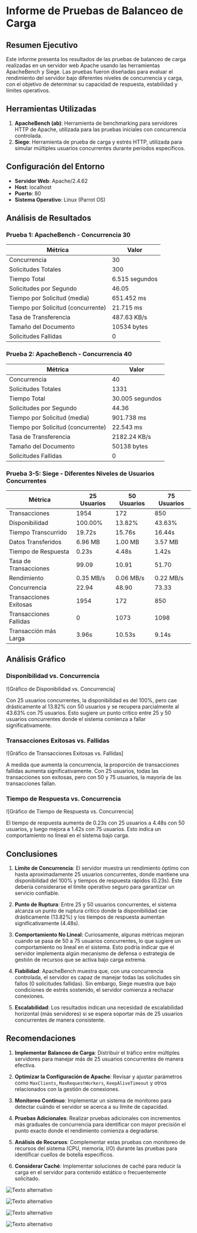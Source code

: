 # Informe de Pruebas de Balanceo de Carga

## Resumen Ejecutivo

Este informe presenta los resultados de las pruebas de balanceo de carga realizadas en un servidor web Apache usando las herramientas ApacheBench y Siege. Las pruebas fueron diseñadas para evaluar el rendimiento del servidor bajo diferentes niveles de concurrencia y carga, con el objetivo de determinar su capacidad de respuesta, estabilidad y límites operativos.

## Herramientas Utilizadas

1. **ApacheBench (ab)**: Herramienta de benchmarking para servidores HTTP de Apache, utilizada para las pruebas iniciales con concurrencia controlada.
2. **Siege**: Herramienta de prueba de carga y estrés HTTP, utilizada para simular múltiples usuarios concurrentes durante períodos específicos.

## Configuración del Entorno

- **Servidor Web**: Apache/2.4.62
- **Host**: localhost
- **Puerto**: 80
- **Sistema Operativo**: Linux (Parrot OS)


## Análisis de Resultados

### Prueba 1: ApacheBench - Concurrencia 30

| Métrica | Valor |
|---------|-------|
| Concurrencia | 30 |
| Solicitudes Totales | 300 |
| Tiempo Total | 6.515 segundos |
| Solicitudes por Segundo | 46.05 |
| Tiempo por Solicitud (media) | 651.452 ms |
| Tiempo por Solicitud (concurrente) | 21.715 ms |
| Tasa de Transferencia | 487.63 KB/s |
| Tamaño del Documento | 10534 bytes |
| Solicitudes Fallidas | 0 |

### Prueba 2: ApacheBench - Concurrencia 40

| Métrica | Valor |
|---------|-------|
| Concurrencia | 40 |
| Solicitudes Totales | 1331 |
| Tiempo Total | 30.005 segundos |
| Solicitudes por Segundo | 44.36 |
| Tiempo por Solicitud (media) | 901.738 ms |
| Tiempo por Solicitud (concurrente) | 22.543 ms |
| Tasa de Transferencia | 2182.24 KB/s |
| Tamaño del Documento | 50138 bytes |
| Solicitudes Fallidas | 0 |

### Prueba 3-5: Siege - Diferentes Niveles de Usuarios Concurrentes

| Métrica | 25 Usuarios | 50 Usuarios | 75 Usuarios |
|---------|------------|------------|------------|
| Transacciones | 1954 | 172 | 850 |
| Disponibilidad | 100.00% | 13.82% | 43.63% |
| Tiempo Transcurrido | 19.72s | 15.76s | 16.44s |
| Datos Transferidos | 6.96 MB | 1.00 MB | 3.57 MB |
| Tiempo de Respuesta | 0.23s | 4.48s | 1.42s |
| Tasa de Transacciones | 99.09 | 10.91 | 51.70 |
| Rendimiento | 0.35 MB/s | 0.06 MB/s | 0.22 MB/s |
| Concurrencia | 22.94 | 48.90 | 73.33 |
| Transacciones Exitosas | 1954 | 172 | 850 |
| Transacciones Fallidas | 0 | 1073 | 1098 |
| Transacción más Larga | 3.96s | 10.53s | 9.14s |

## Análisis Gráfico

### Disponibilidad vs. Concurrencia
![Gráfico de Disponibilidad vs. Concurrencia]

Con 25 usuarios concurrentes, la disponibilidad es del 100%, pero cae drásticamente al 13.82% con 50 usuarios y se recupera parcialmente al 43.63% con 75 usuarios. Esto sugiere un punto crítico entre 25 y 50 usuarios concurrentes donde el sistema comienza a fallar significativamente.

### Transacciones Exitosas vs. Fallidas
![Gráfico de Transacciones Exitosas vs. Fallidas]

A medida que aumenta la concurrencia, la proporción de transacciones fallidas aumenta significativamente. Con 25 usuarios, todas las transacciones son exitosas, pero con 50 y 75 usuarios, la mayoría de las transacciones fallan.

### Tiempo de Respuesta vs. Concurrencia
![Gráfico de Tiempo de Respuesta vs. Concurrencia]

El tiempo de respuesta aumenta de 0.23s con 25 usuarios a 4.48s con 50 usuarios, y luego mejora a 1.42s con 75 usuarios. Esto indica un comportamiento no lineal en el sistema bajo carga.

## Conclusiones

1. **Límite de Concurrencia**: El servidor muestra un rendimiento óptimo con hasta aproximadamente 25 usuarios concurrentes, donde mantiene una disponibilidad del 100% y tiempos de respuesta rápidos (0.23s). Este debería considerarse el límite operativo seguro para garantizar un servicio confiable.

2. **Punto de Ruptura**: Entre 25 y 50 usuarios concurrentes, el sistema alcanza un punto de ruptura crítico donde la disponibilidad cae drásticamente (13.82%) y los tiempos de respuesta aumentan significativamente (4.48s).

3. **Comportamiento No Lineal**: Curiosamente, algunas métricas mejoran cuando se pasa de 50 a 75 usuarios concurrentes, lo que sugiere un comportamiento no lineal en el sistema. Esto podría indicar que el servidor implementa algún mecanismo de defensa o estrategia de gestión de recursos que se activa bajo carga extrema.

4. **Fiabilidad**: ApacheBench muestra que, con una concurrencia controlada, el servidor es capaz de manejar todas las solicitudes sin fallos (0 solicitudes fallidas). Sin embargo, Siege muestra que bajo condiciones de estrés sostenido, el servidor comienza a rechazar conexiones.

5. **Escalabilidad**: Los resultados indican una necesidad de escalabilidad horizontal (más servidores) si se espera soportar más de 25 usuarios concurrentes de manera consistente.

## Recomendaciones

1. **Implementar Balanceo de Carga**: Distribuir el tráfico entre múltiples servidores para manejar más de 25 usuarios concurrentes de manera efectiva.

2. **Optimizar la Configuración de Apache**: Revisar y ajustar parámetros como `MaxClients`, `MaxRequestWorkers`, `KeepAliveTimeout` y otros relacionados con la gestión de conexiones.

3. **Monitoreo Continuo**: Implementar un sistema de monitoreo para detectar cuándo el servidor se acerca a su límite de capacidad.

4. **Pruebas Adicionales**: Realizar pruebas adicionales con incrementos más graduales de concurrencia para identificar con mayor precisión el punto exacto donde el rendimiento comienza a degradarse.

5. **Análisis de Recursos**: Complementar estas pruebas con monitoreo de recursos del sistema (CPU, memoria, I/O) durante las pruebas para identificar cuellos de botella específicos.

6. **Considerar Caché**: Implementar soluciones de caché para reducir la carga en el servidor para contenido estático o frecuentemente solicitado.

![Texto alternativo](parcial_3/img/prueba_25.png)

![Texto alternativo](parcial_3/img/comparacion_ab.png)

![Texto alternativo](parcial_3/img/tiempo_respuesta.png)

![Texto alternativo](parcial_3/img/transparencia.png)


